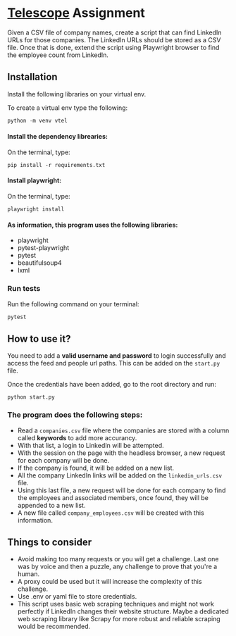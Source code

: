 # [Telescope](https://telescopepartners.com/) Assignment

Given a CSV file of company names, create a script that can find LinkedIn URLs for those companies. The LinkedIn URLs should be stored as a CSV file. Once that is done, extend the script using Playwright browser to find the employee count from LinkedIn.

## Installation

Install the following libraries on your virtual env.

To create a virtual env type the following:

```python
python -m venv vtel
```

#### Install the dependency librearies:
On the terminal, type:
```
pip install -r requirements.txt
```

#### Install playwright:
On the terminal, type:
```
playwright install
```

#### As information, this program uses the following libraries:

- playwright
- pytest-playwright
- pytest
- beautifulsoup4
- lxml

### Run tests

Run the following command on your terminal:

```python
pytest
```

## How to use it?

You need to add a **valid username and password** to login successfully and access the feed and people url paths.
This can be added on the `start.py` file.

Once the credentials have been added, go to the root directory and run:

```
python start.py
```

### The program does the following steps:

- Read a `companies.csv` file where the companies are stored with a column called **keywords** to add more accurancy.
- With that list, a login to LinkedIn will be attempted.
- With the session on the page with the headless browser, a new request for each company will be done.
- If the company is found, it will be added on a new list.
- All the company LinkedIn links will be added on the `linkedin_urls.csv` file.
- Using this last file, a new request will be done for each company to find the employees and associated members, once found, they will be appended to a new list.
- A new file called `company_employees.csv` will be created with this information.

## Things to consider

- Avoid making too many requests or you will get a challenge. Last one was by voice and then a puzzle, any challenge to prove that you're a human.
- A proxy could be used but it will increase the complexity of this challenge.
- Use .env or yaml file to store credentials.
- This script uses basic web scraping techniques and might not work perfectly if LinkedIn changes their website structure. Maybe a dedicated web scraping library like Scrapy for more robust and reliable scraping would be recommended.
